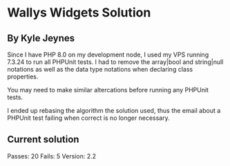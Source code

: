 # Wallys Widgets Solution
## By Kyle Jeynes

Since I have PHP 8.0 on my development node, I used my VPS running 7.3.24 to run all PHPUnit tests.
I had to remove the array|bool and string|null notations as well as the data type notations when declaring
class properties.

You may need to make similar altercations before running any PHPUnit tests.

I ended up rebasing the algorithm the solution used, thus the email about a PHPUnit test failing when correct is
no longer necessary.

## Current solution

Passes: 20
Fails: 5
Version: 2.2